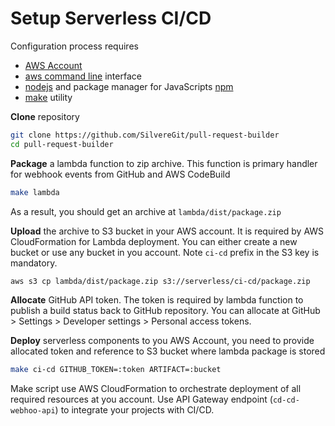 # Setup Serverless CI/CD

Configuration process requires
* [AWS Account](https://aws.amazon.com)
* [aws command line](https://aws.amazon.com/cli/) interface
* [nodejs](https://nodejs.org/en/) and package manager for JavaScripts [npm](https://www.npmjs.com) 
* [make](https://www.gnu.org/software/make/) utility


**Clone** repository

```bash
git clone https://github.com/SilvereGit/pull-request-builder
cd pull-request-builder
```

**Package** a lambda function to zip archive. This function is primary handler for webhook events from GitHub and AWS CodeBuild

```bash
make lambda
```
As a result, you should get an archive at `lambda/dist/package.zip`


**Upload** the archive to S3 bucket in your AWS account. It is required by AWS CloudFormation for Lambda deployment. You can either create a new bucket or use any bucket in you account. Note `ci-cd` prefix in the S3 key is mandatory.

```bash
aws s3 cp lambda/dist/package.zip s3://serverless/ci-cd/package.zip
```

**Allocate** GitHub API token. The token is required by lambda function to publish a build status back to GitHub repository. You can allocate at GitHub > Settings > Developer settings > Personal access tokens.


**Deploy** serverless components to you AWS Account, you need to provide allocated token and reference to S3 bucket where lambda package is stored

```bash
make ci-cd GITHUB_TOKEN=:token ARTIFACT=:bucket
```

Make script use AWS CloudFormation to orchestrate deployment of all required resources at you account.
Use API Gateway endpoint (`cd-cd-webhoo-api`) to integrate your projects with CI/CD.

